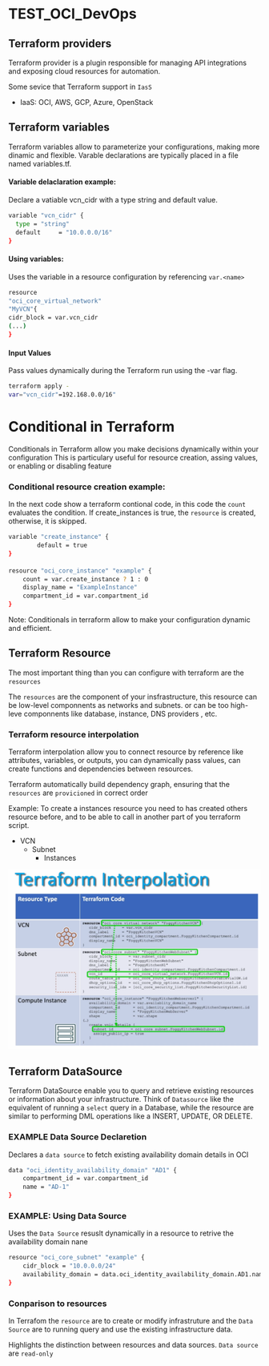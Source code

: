 # TEST_OCI_DevOps

## Terraform providers
Terraform provider is a plugin responsible for managing API integrations and exposing cloud resources for automation.

Some sevice that Terraform support in ``IasS``

- IaaS: OCI, AWS, GCP, Azure, OpenStack 



## Terraform variables

Terraform variables allow to parameterize your configurations, making more dinamic and flexible. 
Varable declarations are typically placed in a file named variables.tf.

#### Variable delaclaration example:
Declare a vatiable vcn_cidr with a type string and default value.
```sh
variable "vcn_cidr" {
  type = "string"
  default     = "10.0.0.0/16"
}
```

#### Using variables:

Uses the variable in a resource configuration by referencing `var.<name>`
```sh
resource
"oci_core_virtual_network"
"MyVCN"{
cidr_block = var.vcn_cidr
(...)
}
```

#### Input Values
Pass values dynamically during the Terraform run using the -var flag.
```sh
terraform apply - 
var="vcn_cidr"=192.168.0.0/16"
```

# Conditional in Terraform
Conditionals in Terraform allow you make decisions dynamically within your configuration
This is particulary useful for resource creation, assing values, or enabling or disabling feature

### Conditional resource creation example:
In the next code show a terraform contional code, in this code the ``count`` evaluates the condition. If create_instances is true, the ``resource`` is created, otherwise, it is skipped.

```sh
variable "create_instance" {
        default = true
}

resource "oci_core_instance" "example" {
    count = var.create_instance ? 1 : 0
    display_name = "ExampleInstance"
    compartment_id = var.compartment_id
}

```
Note: Conditionals in terraform allow to make your configuration dynamic and efficient.

## Terraform Resource

The most important thing than you can configure with terraform are the ``resources``

The ``resources`` are the component of your insfrastructure, this resource can be low-level componnents as networks and subnets. or can be too high-leve componnents like database, instance, DNS providers , etc.

### Terraform resource interpolation 

Terraform interpolation allow you to connect resource by reference like attributes, variables, or outputs, you can dynamically pass values, can create functions and dependencies between resources.

Terraform automatically build dependency graph, ensuring that the ``resources`` are ``provicioned`` in correct order

Example: 
To create a instances resource you need to has created others resource before, and to be able to call in another part of you terraform script.

- VCN
    - Subnet
        - Instances

![alt text](image.png)


## Terraform DataSource

Terraform DataSource enable you to query and retrieve existing resources or information about your infrastructure.
Think of ``Datasource`` like  the equivalent of running a ``select`` query in a Database, while the resource are similar to performing DML operations like a INSERT, UPDATE, OR DELETE.

### EXAMPLE Data Source Declaretion
Declares a ``data source`` to fetch existing availability domain details in OCI

```sh
data "oci_identity_availability_domain" "AD1" {
    compartment_id = var.compartment_id
    name = "AD-1"
}
```

### EXAMPLE: Using Data Source
Uses the ``Data Source`` resuslt dynamically in a resource to retrive the availability domain nane

```sh
resource "oci_core_subnet" "example" {
    cidr_block = "10.0.0.0/24"
    availability_domain = data.oci_identity_availability_domain.AD1.name
}
```

### Conparison to resources
In Terrafom the ``resource`` are to create or modify infrastruture and the ``Data Source``  are to running query and use the existing infrastructure data.

Highlights the distinction between resources and data sources. 
``Data source`` are ``read-only``